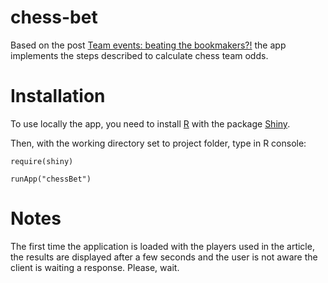 chess-bet
=========

Based on the post [Team events: beating the bookmakers?!](http://en.chessbase.com/Home/TabId/211/PostId/4009158/team-events-beating-the-bookmakers-150313.aspx)
the app implements the steps described to calculate chess team odds.

Installation
============

To use locally the app, you need to install [R](http://www.r-project.org/) with
the package [Shiny](http://www.rstudio.com/shiny/).

Then, with the working directory set to project folder, type in R console:

    require(shiny)

    runApp("chessBet")

Notes
=====

The first time the application is loaded with the players used in the article,
the results are displayed after a few seconds and the user is not aware the
client is waiting a response. Please, wait.
